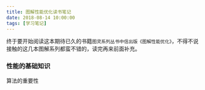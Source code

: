 ```yaml
---
title: 图解性能优化读书笔记
date: 2018-08-14 10:00:00
tags: [学习笔记]
---
```


终于要开始阅读这本期待已久的书籍`图灵系列丛书中信出版《图解性能优化》`，不得不说接触的这几本图解系列都蛮不错的，读完再来前面补充。

### 性能的基础知识

算法的重要性
